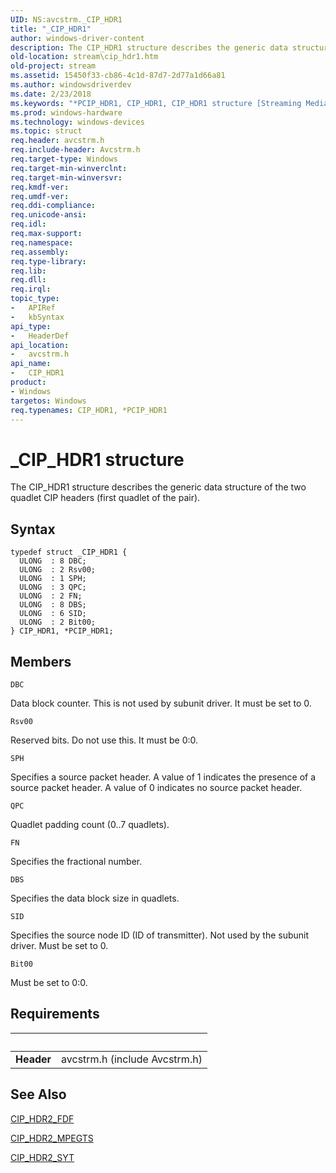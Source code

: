 ```yaml
---
UID: NS:avcstrm._CIP_HDR1
title: "_CIP_HDR1"
author: windows-driver-content
description: The CIP_HDR1 structure describes the generic data structure of the two quadlet CIP headers (first quadlet of the pair).
old-location: stream\cip_hdr1.htm
old-project: stream
ms.assetid: 15450f33-cb86-4c1d-87d7-2d77a1d66a81
ms.author: windowsdriverdev
ms.date: 2/23/2018
ms.keywords: "*PCIP_HDR1, CIP_HDR1, CIP_HDR1 structure [Streaming Media Devices], PCIP_HDR1, PCIP_HDR1 structure pointer [Streaming Media Devices], _CIP_HDR1, avcsref_bfb761c5-6eb2-459a-b75f-32c5e2d11700.xml, avcstrm/CIP_HDR1, avcstrm/PCIP_HDR1, stream.cip_hdr1"
ms.prod: windows-hardware
ms.technology: windows-devices
ms.topic: struct
req.header: avcstrm.h
req.include-header: Avcstrm.h
req.target-type: Windows
req.target-min-winverclnt: 
req.target-min-winversvr: 
req.kmdf-ver: 
req.umdf-ver: 
req.ddi-compliance: 
req.unicode-ansi: 
req.idl: 
req.max-support: 
req.namespace: 
req.assembly: 
req.type-library: 
req.lib: 
req.dll: 
req.irql: 
topic_type:
-	APIRef
-	kbSyntax
api_type:
-	HeaderDef
api_location:
-	avcstrm.h
api_name:
-	CIP_HDR1
product:
- Windows
targetos: Windows
req.typenames: CIP_HDR1, *PCIP_HDR1
---
```


# _CIP_HDR1 structure
The CIP_HDR1 structure describes the generic data structure of the two quadlet CIP headers (first quadlet of the pair).

## Syntax
```
typedef struct _CIP_HDR1 {
  ULONG  : 8 DBC;
  ULONG  : 2 Rsv00;
  ULONG  : 1 SPH;
  ULONG  : 3 QPC;
  ULONG  : 2 FN;
  ULONG  : 8 DBS;
  ULONG  : 6 SID;
  ULONG  : 2 Bit00;
} CIP_HDR1, *PCIP_HDR1;
```

## Members


`DBC`

Data block counter. This is not used by subunit driver. It must be set to 0.

`Rsv00`

Reserved bits. Do not use this. It must be 0:0.

`SPH`

Specifies a source packet header. A value of 1 indicates the presence of a source packet header. A value of 0 indicates no source packet header.

`QPC`

Quadlet padding count (0..7 quadlets).

`FN`

Specifies the fractional number.

`DBS`

Specifies the data block size in quadlets.

`SID`

Specifies the source node ID (ID of transmitter). Not used by the subunit driver. Must be set to 0.

`Bit00`

Must be set to 0:0.


## Requirements
| &nbsp; | &nbsp; |
| ---- |:---- |
| **Header** | avcstrm.h (include Avcstrm.h) |

## See Also

<a href="https://msdn.microsoft.com/library/windows/hardware/ff557669">CIP_HDR2_FDF</a>



<a href="https://msdn.microsoft.com/library/windows/hardware/ff557672">CIP_HDR2_MPEGTS</a>



<a href="https://msdn.microsoft.com/library/windows/hardware/ff557676">CIP_HDR2_SYT</a>